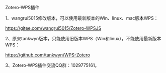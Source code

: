 Zotero-WPS插件

1、wangrui5015修改版本，可以使用最新版本的Win、linux、mac版本WPS：

https://gitee.com/wangrui5015/Zotero-WPSJS


2、原来tankwyn版本，只能使用旧版本WPS（Win和linux），不能使用最新版本WPS：

https://github.com/tankwyn/WPS-Zotero


3、Zotero-WPS插件交流QQ群：1029775161。
